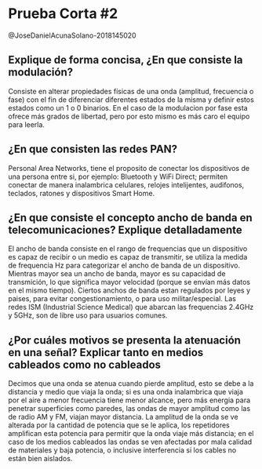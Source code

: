 # Prueba Corta #2

@JoseDanielAcunaSolano-2018145020

## Explique de forma concisa, ¿En que consiste la modulación?

Consiste en alterar propiedades físicas de una onda (amplitud, frecuencia o fase) con el fin de
diferenciar diferentes estados de la misma y definir estos estados como un 1 o 0 binarios. En el
caso de la modulacion por fase esta ofrece más grados de libertad, pero por esto mismo es más
caro el equipo para leerla.

## ¿En que consisten las redes PAN?

Personal Area Networks, tiene el proposito de conectar los dispositivos de una persona entre si,
por ejemplo: Bluetooth y WiFi Direct; permiten conectar de manera inalambrica celulares, relojes
intelijentes, audifonos, teclados, ratones y dispositivos Smart Home.

## ¿En que consiste el concepto ancho de banda en telecomunicaciones? Explique detalladamente

El ancho de banda consiste en el rango de frequencias que un dispositivo es capaz de recibir o
un medio es capaz de transmitir, se utiliza la medida de frequencia Hz para categorizar el ancho de
banda de un dispositivo. Mientras mayor sea un ancho de banda, mayor es su capacidad de
transmición, lo que significa mayor velocidad (porque se envían más datos en el mismo tiempo).
Ciertos anchos de banda estan regulados por leyes y paises, para evitar congestionamiento, o para
uso militar/especial.
Las redes ISM (Industrial Science Medical) que abarcan las frequencias 2.4GHz y 5GHz, son de
libre uso para usuarios comunes.

## ¿Por cuáles motivos se presenta la atenuación en una señal? Explicar tanto en medios cableados como no cableados

Decimos que una onda se atenua cuando pierde amplitud, esto se debe a la distancia y medio
que viaja la onda; si es una onda inalambrica que viaja por el aire a menor frecuencia tiene menor
alcance, pero más energia para penetrar superficies como paredes, las ondas de mayor amplitud
como las de radio AM y FM, viajan mayor distancia. La amplitud de la onda se ve alterada por la
cantidad de potencia que se le aplica, los repetidores amplifican esta potencia para permitir que la
onda viaje más distancia; en el caso de los medios cableados las ondas se ven afectadas por mala
calidad de materiales y baja potencia, o inclusive interferencia si los cables no están bien aislados.
